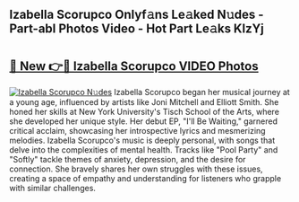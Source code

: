 ## Izabella Scorupco Onlyf𝚊ns Le𝚊ked N𝚞des - Part-abI Photos Video - Hot Part Le𝚊ks KlzYj

# <h2><a href="http://ab33695.deff.icu/?id=Izabella+Scorupco">🔗 New 👉🔴 Izabella Scorupco VIDEO Photos</a></h2>

[![Izabella Scorupco N𝚞des](https://i.imgur.com/rIISA9y.gif)](http://ab33695.deff.icu/?id=Izabella+Scorupco)
Izabella Scorupco began her musical journey at a young age, influenced by artists like Joni Mitchell and Elliott Smith. She honed her skills at New York University's Tisch School of the Arts, where she developed her unique style. Her debut EP, "I'll Be Waiting," garnered critical acclaim, showcasing her introspective lyrics and mesmerizing melodies. Izabella Scorupco's music is deeply personal, with songs that delve into the complexities of mental health. Tracks like "Pool Party" and "Softly" tackle themes of anxiety, depression, and the desire for connection. She bravely shares her own struggles with these issues, creating a space of empathy and understanding for listeners who grapple with similar challenges.
